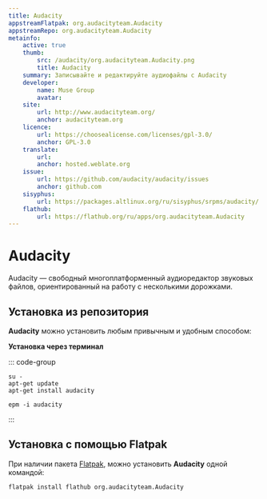 ```yaml
---
title: Audacity
appstreamFlatpak: org.audacityteam.Audacity
appstreamRepo: org.audacityteam.Audacity
metainfo:
    active: true
    thumb:
        src: /audacity/org.audacityteam.Audacity.png
        title: Audacity
    summary: Записывайте и редактируйте аудиофайлы с Audacity
    developer: 
        name: Muse Group
        avatar: 
    site:
        url: http://www.audacityteam.org/
        anchor: audacityteam.org
    licence:
        url: https://choosealicense.com/licenses/gpl-3.0/
        anchor: GPL-3.0
    translate:
        url: 
        anchor: hosted.weblate.org
    issue: 
        url: https://github.com/audacity/audacity/issues
        anchor: github.com
    sisyphus:
        url: https://packages.altlinux.org/ru/sisyphus/srpms/audacity/
    flathub:
        url: https://flathub.org/ru/apps/org.audacityteam.Audacity
---
```


# Audacity

Audacity — свободный многоплатформенный аудиоредактор звуковых файлов, ориентированный на работу с несколькими дорожками.

## Установка из репозитория

**Audacity** можно установить любым привычным и удобным способом:

<!--@include: ./parts/install/software-repo.md-->

**Установка через терминал**

::: code-group

```shell[apt-get]
su -
apt-get update
apt-get install audacity
```

```shell[epm]
epm -i audacity
```
:::

## Установка с помощью Flatpak

При наличии пакета [Flatpak](/flatpak), можно установить **Audacity** одной командой:

```shell
flatpak install flathub org.audacityteam.Audacity
```

<!--@include: ./parts/install/software-flatpak.md-->
